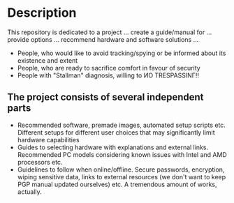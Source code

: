 # Description
This repository is dedicated to a project ... create a guide/manual for ... provide options ... recommend hardware and software solutions ... 
* People, who would like to avoid tracking/spying or be informed about its existence and extent
* People, who are ready to sacrifice comfort in favour of security
* People with "Stallman" diagnosis, willing to ИO TRESPASSINГ!!

## The project consists of several independent parts
* Recommended software, premade images, automated setup scripts etc. Different setups for different user choices that may significantly limit hardware capabilities
* Guides to selecting hardware with explanations and external links. Recommended PC models considering known issues with Intel and AMD processors etc.
* Guidelines to follow when online/offline. Secure passwords, encryption, wiping sensitive data, links to external resources (we don't want to keep PGP manual updated ourselves) etc. A tremendous amount of works, actually.
